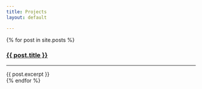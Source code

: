 ```yaml
---
title: Projects
layout: default

---
```


{% for post in site.posts %}
  <div class="post">
  <h3><a href="{{ post.url }}" class="post_title_a">{{ post.title }}</a></h3>
  <hr>
  {{ post.excerpt }}
  </div>
{% endfor %}
